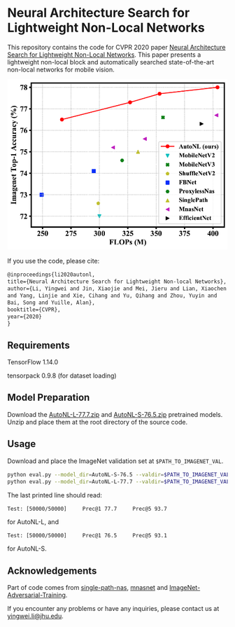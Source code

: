 # Neural Architecture Search for Lightweight Non-Local Networks

This repository contains the code for CVPR 2020 paper [Neural Architecture Search for Lightweight Non-Local Networks](https://arxiv.org/abs/2004.xxxxx). 
This paper presents a lightweight non-local block and automatically searched state-of-the-art non-local networks for mobile vision.

<div align="center">
  <img src="teaser.png" width="700px" />
</div>

If you use the code, please cite:

    @inproceedings{li2020autonl,
    title={Neural Architecture Search for Lightweight Non-local Networks},
    author={Li, Yingwei and Jin, Xiaojie and Mei, Jieru and Lian, Xiaochen and Yang, Linjie and Xie, Cihang and Yu, Qihang and Zhou, Yuyin and Bai, Song and Yuille, Alan},
    booktitle={CVPR},
    year={2020}
    }

## Requirements
TensorFlow 1.14.0

tensorpack 0.9.8 (for dataset loading)

## Model Preparation 
Download the [AutoNL-L-77.7.zip](https://livejohnshopkins-my.sharepoint.com/:u:/g/personal/yli286_jh_edu/EcfjxufrZTNLkxQG_929cPABhwmfBupJreOQSMlIm18Tvg?e=ZOWJIm) and [AutoNL-S-76.5.zip](https://livejohnshopkins-my.sharepoint.com/:u:/g/personal/yli286_jh_edu/ES89oOHhIeBBpRCO76vaspAB1hmFytENyJGHSOwI__3aWw?e=VghMRF) pretrained models. 
Unzip and place them at the root directory of the source code.

## Usage
Download and place the ImageNet validation set at ```$PATH_TO_IMAGENET_VAL```.
```bash
python eval.py --model_dir=AutoNL-S-76.5 --valdir=$PATH_TO_IMAGENET_VAL --arch=AutoNL-S-76.5/arch.txt
python eval.py --model_dir=AutoNL-L-77.7 --valdir=$PATH_TO_IMAGENET_VAL --arch=AutoNL-L-77.7/arch.txt
```
The last printed line should read:
```
Test: [50000/50000]     Prec@1 77.7     Prec@5 93.7
```
for AutoNL-L, and
```
Test: [50000/50000]     Prec@1 76.5     Prec@5 93.1
```
for AutoNL-S.

## Acknowledgements
Part of code comes from [single-path-nas](https://github.com/dstamoulis/single-path-nas), [mnasnet](https://github.com/tensorflow/tpu/tree/master/models/official/mnasnet) 
and [ImageNet-Adversarial-Training](https://github.com/facebookresearch/ImageNet-Adversarial-Training).

If you encounter any problems or have any inquiries, please contact us at yingwei.li@jhu.edu.